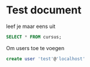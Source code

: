
# Test document

leef je maar eens uit


```sql
SELECT * FROM cursus;
```
Om users toe te voegen
```sql
create user 'test'@'localhost'
```
